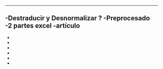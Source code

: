 ------------------------------------------------------
-Destraducir y Desnormalizar ?
-Preprocesado
-2 partes excel
-artículo
------------------------------------------------------
-
-
-
-
-
-